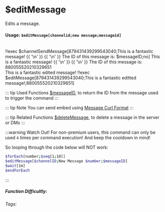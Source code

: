 # $editMessage
Edits a message.

#### Usage: `$editMessage[channelid;new message;messageid]`
<br/>
<discord-messages>
	<discord-message :bot="false" role-color="#ffcc9a" author="Member">
        <DiscordMarkdown>
            !!exec $channelSendMessage[879431439299543040;This is a fantastic message! 
            {{ '\n' }}
            {{ '\n' }}
            The ID of this message is: $messageID;no]
		</DiscordMarkdown>
	</discord-message>
	<discord-message :bot="true" role-color="#0099ff" author="Custom Command" avatar="https://media.discordapp.net/avatars/725721249652670555/781224f90c3b841ba5b40678e032f74a.webp">
        <DiscordMarkdown>
            This is a fantastic message! 
            {{ '\n' }}
            {{ '\n' }}
            The ID of this message is: 880055520210329651
		</DiscordMarkdown>
	</discord-message>
</discord-messages>

<br/>
<discord-messages>
	<discord-message :bot="true" role-color="#0099ff" author="Custom Command" avatar="https://media.discordapp.net/avatars/725721249652670555/781224f90c3b841ba5b40678e032f74a.webp" edited="true">
		This is a fantastic edited message!
	</discord-message>
	<discord-message :bot="false" role-color="#ffcc9a" author="Member">
		!!exec $editMessage[879431439299543040;This is a fantastic editted message!;880055520210329651]
	</discord-message>
</discord-messages>

::: tip Used Functions
[$messageID](../Useful/messageID.md), to return the ID from the message used to trigger the command
:::

::: tip Note
You can send embed using [Message Curl Format](../CodeReferences/ref.message_curl_format.md)
:::

::: tip Related Functions
[$deleteMessage](../Text/deleteMessage.md), to delete a message in the server or DMs
:::

:::warning Watch Out!
For non-premium users, this command can only be used `4` times per command execution! And keep the cooldown in mind! 

So looping through the code below will NOT work:

```bash
$forEach[number;$seq[1;10]]
$editMessage[$channelID;New Message $number;$messageID]
$wait[1m]
$endForEach
```
:::

##### Function Difficultly: <Badge type="warning" text="Medium" vertical="middle" /> 
###### Tags: <Badge type="tip" text="Edit" vertical="middle" /> <Badge type="tip" text="Message" vertical="middle" /> <Badge type="tip" text="Channel" vertical="middle" /> <Badge type="tip" text="Messages" vertical="middle" /> <Badge type="tip" text="Modify message" vertical="middle" />